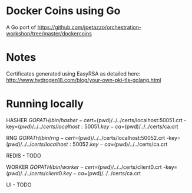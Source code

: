 # Docker Coins using Go

A Go port of https://github.com/jpetazzo/orchestration-workshop/tree/master/dockercoins


# Notes

Certificates generated using EasyRSA as detailed here: http://www.hydrogen18.com/blog/your-own-pki-tls-golang.html

# Running locally

HASHER
$GOPATH/bin/hasher -cert=$(pwd)/../../certs/localhost:50051.crt -key=$(pwd)/../../certs/localhost:50051.key -ca=$(pwd)/../../certs/ca.crt

RNG
$GOPATH/bin/rng -cert=$(pwd)/../../certs/localhost:50052.crt -key=$(pwd)/../../certs/localhost:50052.key -ca=$(pwd)/../../certs/ca.crt

REDIS - TODO

WORKER
$GOPATH/bin/worker -cert=$(pwd)/../../certs/client0.crt -key=$(pwd)/../../certs/client0.key -ca=$(pwd)/../../certs/ca.crt

UI - TODO
